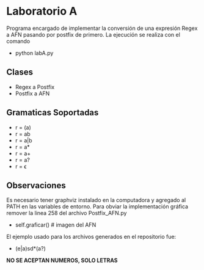 # Laboratorio A

Programa encargado de implementar la conversión de una expresión Regex a AFN pasando por postfix de primero. La ejecución se realiza con el comando

- python labA.py

## Clases

- Regex a Postfix
- Postfix a AFN

## Gramaticas Soportadas

- r = (a)
- r = ab
- r = a|b
- r = a\*
- r = a+
- r = a?
- r = ϵ

## Observaciones

Es necesario tener graphviz instalado en la computadora y agregado al PATH en las variables de entorno. Para obviar la implementación gráfica remover la linea 258 del archivo Postfix_AFN.py

- self.graficar() # imagen del AFN

El ejemplo usado para los archivos generados en el repositorio fue:

- (e|a)sd\*(a?)

**NO SE ACEPTAN NUMEROS, SOLO LETRAS**
